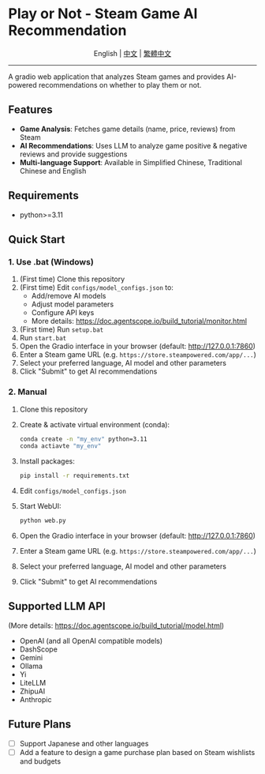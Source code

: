 # Play or Not - Steam Game AI Recommendation

<a name="readme-top"></a>

<div align="center">

English | [中文](README_CN.md) | [繁體中文](README_CN_TW.md)

</div>

---

A gradio web application that analyzes Steam games and provides AI-powered recommendations on whether to play them or not.

## Features

- **Game Analysis**: Fetches game details (name, price, reviews) from Steam
- **AI Recommendations**: Uses LLM to analyze game positive & negative reviews and provide suggestions
- **Multi-language Support**: Available in Simplified Chinese, Traditional Chinese and English

## Requirements

- python>=3.11

## Quick Start

### 1. Use .bat (Windows)

1. (First time) Clone this repository
2. (First time) Edit `configs/model_configs.json` to:
   - Add/remove AI models
   - Adjust model parameters
   - Configure API keys
   - More details: https://doc.agentscope.io/build_tutorial/monitor.html
3. (First time) Run `setup.bat`
4. Run `start.bat`
5. Open the Gradio interface in your browser (default: http://127.0.0.1:7860)
6. Enter a Steam game URL (e.g. `https://store.steampowered.com/app/...`)
7. Select your preferred language, AI model and other parameters
8. Click "Submit" to get AI recommendations

### 2. Manual

1. Clone this repository

2. Create & activate virtual environment (conda):

   ```bash
   conda create -n "my_env" python=3.11
   conda actiavte "my_env"
   ```

3. Install packages:

   ```bash
   pip install -r requirements.txt
   ```

4. Edit `configs/model_configs.json`

5. Start WebUI:

   ```bash
   python web.py
   ```

6. Open the Gradio interface in your browser (default: http://127.0.0.1:7860)

7. Enter a Steam game URL (e.g. `https://store.steampowered.com/app/...`)

8. Select your preferred language, AI model and other parameters

9. Click "Submit" to get AI recommendations

## Supported LLM API

(More details: https://doc.agentscope.io/build_tutorial/model.html)

- OpenAI (and all OpenAI compatible models)
- DashScope
- Gemini
- Ollama
- Yi
- LiteLLM
- ZhipuAI
- Anthropic

## Future Plans

- [ ] Support Japanese and other languages
- [ ] Add a feature to design a game purchase plan based on Steam wishlists and budgets
